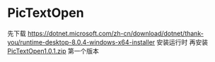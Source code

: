 # PicTextOpen
先下载 https://dotnet.microsoft.com/zh-cn/download/dotnet/thank-you/runtime-desktop-8.0.4-windows-x64-installer 安装运行时
再安装
[PicTextOpen1.0.1.zip](https://github.com/aoaob/PicTextOpen/releases)
第一个版本
